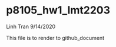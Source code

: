p8105\_hw1\_lmt2203
================
Linh Tran
9/14/2020

This file is to render to github\_document
